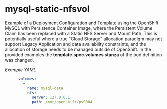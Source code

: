 # mysql-static-nfsvol
Example of a Deployment Configuration and Template using the OpenShift MySQL with Persistence Container Image, where the Persistent Volume Claim has been replaced with a Static NFS Server and Mount Path.   This is potentially useful where a true "Cloud Storage" allocation paradigm may not support Legacy Application and data availability constraints, and the allocation of storage needs to be managed outside of OpenShift.  In the provided examples the **template.spec.volumes stanza** of the pod definition was changed.

*Example YAML*
```yaml
      volumes:
        -
          name: mysql-data
          nfs:
            server: 127.0.0.1
            path: /mnt/openshift/pv0004
````
